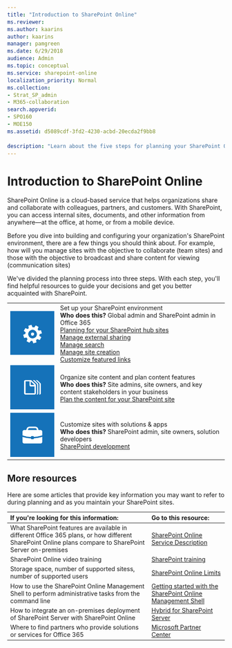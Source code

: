 ```yaml
---
title: "Introduction to SharePoint Online"
ms.reviewer: 
ms.author: kaarins
author: kaarins
manager: pamgreen
ms.date: 6/29/2018
audience: Admin
ms.topic: conceptual
ms.service: sharepoint-online
localization_priority: Normal
ms.collection:  
- Strat_SP_admin
- M365-collaboration
search.appverid:
- SPO160
- MOE150
ms.assetid: d5089cdf-3fd2-4230-acbd-20ecda2f9bb8

description: "Learn about the five steps for planning your SharePoint Online environment."
---
```


# Introduction to SharePoint Online

SharePoint Online is a cloud-based service that helps organizations share and collaborate with colleagues, partners, and customers. With SharePoint, you can access internal sites, documents, and other information from anywhere—at the office, at home, or from a mobile device.
  
Before you dive into building and configuring your organization's SharePoint environment, there are a few things you should think about. For example, how will you manage sites with the objective to collaborate (team sites) and those with the objective to broadcast and share content for viewing (communication sites)
  
We've divided the planning process into three steps. With each step, you'll find helpful resources to guide your decisions and get you better acquainted with SharePoint. 
  
|||
|:-----|:-----|
|![Tile image of a gear to suggest the concept of configuring global settings for a SharePoint Online environment.](media/64f7c58f-851d-41c8-abe8-823ea52dce60.png)           <br/> | Set up your SharePoint environment  <br/> **Who does this?** Global admin and SharePoint admin in Office 365  <br/> [Planning for your SharePoint hub sites](planning-hub-sites.md) <br/> [Manage external sharing](external-sharing-overview.md) <br/> [Manage search](manage-search-the-admin-center.md) <br/> [Manage site creation](manage-site-creation.md) <br/>  [Customize featured links](change-links-list-on-sharepoint-home-page.md) <br/>|
|![Tile image of a stack of papers to represent the concept of organizing content](media/abb183d3-208f-42f8-9cd6-7ddeb5127a38.png)           <br/> | Organize site content and plan content features  <br/> **Who does this?** Site admins, site owners, and key content stakeholders in your business  <br/> [Plan the content for your SharePoint site](https://support.office.com/article/6cfc059e-2c45-46d5-8d7d-507d3dace301) <br/> |
|![Tile image of a tool box to suggest the concept of customizing sites and building solutions.](media/232048cf-0bae-4e59-bb85-8c5f6a01e0c4.png)           <br/> | Customize sites with solutions &amp; apps  <br/> **Who does this?** SharePoint admin, site owners, solution developers  <br/> [SharePoint development](/sharepoint/dev/) <br/> |
   
## More resources
<a name="__top"> </a>

Here are some articles that provide key information you may want to refer to during planning and as you maintain your SharePoint sites.
  
|**If you're looking for this information:**|**Go to this resource:**|
|:-----|:-----|
|What SharePoint features are available in different Office 365 plans, or how different SharePoint Online plans compare to SharePoint Server on-premises  <br/> |[SharePoint Online Service Description](/office365/servicedescriptions/sharepoint-online-service-description/sharepoint-online-service-description) <br/> |
|SharePoint Online video training  <br/> |[SharePoint training](https://support.office.com/article/cb8ef501-84db-4427-ac77-ec2009fb8e23) <br/> |
|Storage space, number of supported sitess, number of supported users  <br/> |[SharePoint Online Limits](/office365/servicedescriptions/sharepoint-online-service-description/sharepoint-online-limits) <br/> |
|How to use the SharePoint Online Management Shell to perform administrative tasks from the command line  <br/> |[Getting started with the SharePoint Online Management Shell](/powershell/sharepoint/sharepoint-online/connect-sharepoint-online) <br/> |
|How to integrate an on-premises deployment of SharePoint Server with SharePoint Online  <br/> |[Hybrid for SharePoint Server](/sharepoint/hybrid/hybrid) <br/> |
|Where to find partners who provide solutions or services for Office 365  <br/> |[Microsoft Partner Center](https://partnercenter.microsoft.com/pcv/search) <br/> |
   

